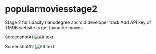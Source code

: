 # popularmoviesstage2
Stage 2 for udacity nanodegree android developer track Add API key of  TMDB website to get favourite movies

Screenshot#1
![Alt text](https://image.ibb.co/iZQTpy/moviesstage2_2.jpg "Screenshot#1")


Screenshot#2
![Alt text](https://image.ibb.co/b4pM9y/popularmoviesscreenshot.jpg "Screenshot#2")

